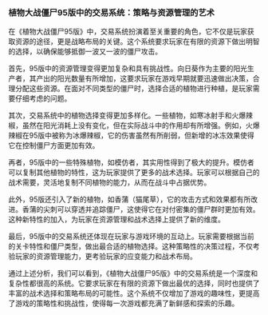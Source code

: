 ### 植物大战僵尸95版中的交易系统：策略与资源管理的艺术

在《植物大战僵尸95版》中，交易系统扮演着至关重要的角色，它不仅是玩家获取资源的途径，更是战略布局的关键。这个系统要求玩家在有限的资源下做出明智的选择，以确保能够抵御一波又一波的僵尸攻击。

首先，95版中的资源管理变得更加复杂和具有挑战性。向日葵作为主要的阳光生产者，其产出的阳光数量有所增加，这要求玩家在游戏早期就要迅速做出决策，合理分配这些资源。在面对不同类型的僵尸时，选择合适的植物进行种植，是玩家需要仔细考虑的问题。

其次，交易系统中的植物选择变得更加多样化。一些植物，如寒冰射手和火爆辣椒，虽然在阳光消耗上没有变化，但在实际战斗中的作用却有所增强。例如，火爆辣椒在95版中被称为冰爆辣椒，它的伤害虽然有所削弱，但新增的冰冻效果使得它在控制僵尸方面更加有效。

再者，95版中的一些特殊植物，如模仿者，其实用性得到了极大的提升。模仿者可以复制其他植物的特性，这为玩家提供了更多的战术选择。玩家可以根据自己的战术需要，灵活地复制不同植物的能力，从而在战斗中占据优势。

此外，95版还引入了新的植物，如香蒲（猫尾草），它的攻击方式和效果都有所改进。香蒲的尖刺可以穿透并追踪僵尸，这使得它在对付密集的僵尸群时更加有效。这种新特性的加入，为玩家在资源管理和战术选择上提供了新的维度。

最后，95版中的交易系统还体现在玩家与游戏环境的互动上。玩家需要根据当前的关卡特性和僵尸类型，做出最合适的植物选择。这种策略性的决策过程，不仅考验玩家的资源管理能力，更考验玩家的应变能力和战术布局。

通过上述分析，我们可以看到，《植物大战僵尸95版》中的交易系统是一个深度和复杂性都很高的系统。它要求玩家在有限的资源下做出最优的选择，同时也提供了丰富的战术选择和策略布局的可能性。这个系统不仅增加了游戏的趣味性，更提高了游戏的策略性和挑战性，使得每一次游戏都充满了新鲜感和探索的乐趣。